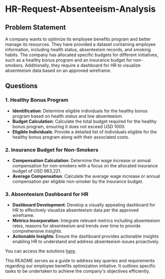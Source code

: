 # HR-Request-Absenteeism-Analysis

## Problem Statement
A company wants to optimize its employee benefits program and better manage its resources. They have provided a dataset containing employee information, including health status, absenteeism records, and smoking habits. The company has allocated specific budgets for different initiatives, such as a healthy bonus program and an insurance budget for non-smokers. Additionally, they require a dashboard for HR to visualize absenteeism data based on an approved wireframe.

## Questions

### 1. Healthy Bonus Program
- **Identification**: Determine eligible individuals for the healthy bonus program based on health status and low absenteeism.
- **Budget Calculation**: Calculate the total budget required for the healthy bonus program, ensuring it does not exceed USD 1000.
- **Eligible Individuals**: Provide a detailed list of individuals eligible for the healthy bonus program along with their associated costs.

### 2. Insurance Budget for Non-Smokers
- **Compensation Calculation**: Determine the wage increase or annual compensation for non-smokers with a focus on the allocated insurance budget of USD 983,221.
- **Average Compensation**: Calculate the average wage increase or annual compensation per eligible non-smoker by the insurance budget.

### 3. Absenteeism Dashboard for HR
- **Dashboard Development**: Develop a visually appealing dashboard for HR to effectively visualize absenteeism data per the approved wireframe.
- **Metrics Incorporation**: Integrate relevant metrics including absenteeism rates, reasons for absenteeism and trends over time to provide comprehensive insights.
- **Actionable Insights**: Ensure the dashboard provides actionable insights enabling HR to understand and address absenteeism issues proactively.

You can access the solutions [here](link-to-solutions).

This README serves as a guide to address key queries and requirements regarding our employee benefits optimization initiative. It outlines specific tasks to be undertaken to achieve the company's objectives efficiently.
